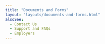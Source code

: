 ```yaml
---
title: "Documents and Forms"
layout: "layouts/documents-and-forms.html"
alsoSee:
  - Contact Us
  - Support and FAQs
  - Employers
---
```

